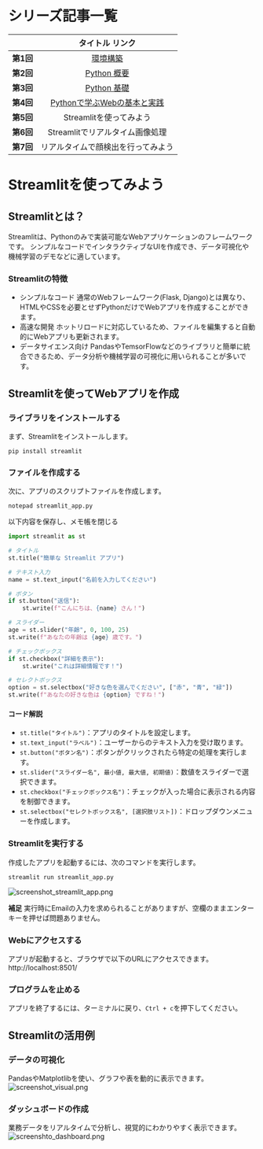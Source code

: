 # **シリーズ記事一覧**
| | タイトル  リンク |
|:---:|:---:|
| **第1回**  | [環境構築](https://qiita.com/yuta3003/items/302ae91e6f4ab7164d9b) |
| **第2回**  | [Python 概要](https://qiita.com/yuta3003/items/a51dbfea2c942ffdbec2) |
| **第3回**  | [Python 基礎](https://qiita.com/yuta3003/items/178c238c387faecc8d13) |
| **第4回**  | [Pythonで学ぶWebの基本と実践](https://qiita.com/yuta3003/items/902dc18c6618456c7010) |
| **第5回**  | Streamlitを使ってみよう |
| **第6回**  | Streamlitでリアルタイム画像処理 |
| **第7回**  | リアルタイムで顔検出を行ってみよう |

# **Streamlitを使ってみよう**
## **Streamlitとは？**
Streamlitは、Pythonのみで実装可能なWebアプリケーションのフレームワークです。
シンプルなコードでインタラクティブなUIを作成でき、データ可視化や機械学習のデモなどに適しています。

### **Streamlitの特徴**
- シンプルなコード
  通常のWebフレームワーク(Flask, Django)とは異なり、HTMLやCSSを必要とせずPythonだけでWebアプリを作成することができます。
- 高速な開発
  ホットリロードに対応しているため、ファイルを編集すると自動的にWebアプリも更新されます。
- データサイエンス向け
  PandasやTemsorFlowなどのライブラリと簡単に統合できるため、データ分析や機械学習の可視化に用いられることが多いです。

## **Streamlitを使ってWebアプリを作成**
### **ライブラリをインストールする**
まず、Streamlitをインストールします。
```
pip install streamlit
```

### **ファイルを作成する**
次に、アプリのスクリプトファイルを作成します。
```
notepad streamlit_app.py
```
以下内容を保存し、メモ帳を閉じる

```python
import streamlit as st

# タイトル
st.title("簡単な Streamlit アプリ")

# テキスト入力
name = st.text_input("名前を入力してください")

# ボタン
if st.button("送信"):
    st.write(f"こんにちは、{name} さん！")

# スライダー
age = st.slider("年齢", 0, 100, 25)
st.write(f"あなたの年齢は {age} 歳です。")

# チェックボックス
if st.checkbox("詳細を表示"):
    st.write("これは詳細情報です！")

# セレクトボックス
option = st.selectbox("好きな色を選んでください", ["赤", "青", "緑"])
st.write(f"あなたの好きな色は {option} ですね！")

```

#### コード解説
- `st.title("タイトル")`：アプリのタイトルを設定します。
- `st.text_input("ラベル")`：ユーザーからのテキスト入力を受け取ります。
- `st.button("ボタン名")`：ボタンがクリックされたら特定の処理を実行します。
- `st.slider("スライダー名", 最小値, 最大値, 初期値)`：数値をスライダーで選択できます。
- `st.checkbox("チェックボックス名")`：チェックが入った場合に表示される内容を制御できます。
- `st.selectbox("セレクトボックス名", [選択肢リスト])`：ドロップダウンメニューを作成します。

### **Streamlitを実行する**
作成したアプリを起動するには、次のコマンドを実行します。
```
streamlit run streamlit_app.py
```
![screenshot_streamlit_app.png](https://qiita-image-store.s3.ap-northeast-1.amazonaws.com/0/356851/752324ce-7df3-4a66-971b-f353f6ec0bc2.png)

**補足**
実行時にEmailの入力を求められることがありますが、空欄のままエンターキーを押せば問題ありません。

### **Webにアクセスする**
アプリが起動すると、ブラウザで以下のURLにアクセスできます。
http://localhost:8501/

### **プログラムを止める**
アプリを終了するには、ターミナルに戻り、`Ctrl + c`を押下してください。

## **Streamlitの活用例**
### **データの可視化**
PandasやMatplotlibを使い、グラフや表を動的に表示できます。
![screenshot_visual.png](https://qiita-image-store.s3.ap-northeast-1.amazonaws.com/0/356851/8b2b6c29-993e-40c9-9848-bd8fee839e22.png)

### **ダッシュボードの作成**
業務データをリアルタイムで分析し、視覚的にわかりやすく表示できます。
![screenshto_dashboard.png](https://qiita-image-store.s3.ap-northeast-1.amazonaws.com/0/356851/fc225396-20dd-42cc-b43e-60c66c215ac7.png)
